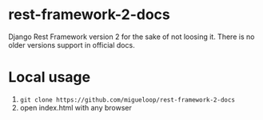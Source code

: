# rest-framework-2-docs
Django Rest Framework version 2 for the sake of not loosing it. There is no older versions support in official docs.

# Local usage

1. `git clone https://github.com/migueloop/rest-framework-2-docs`
2. open index.html with any browser
